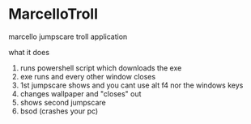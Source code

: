 # MarcelloTroll
marcello jumpscare troll application

what it does
1. runs powershell script which downloads the exe
2. exe runs and every other window closes
3. 1st jumpscare shows and you cant use alt f4 nor the windows keys
4. changes wallpaper and "closes" out
5. shows second jumpscare
6. bsod (crashes your pc)
